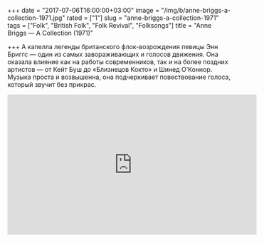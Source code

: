 +++
date = "2017-07-06T16:00:00+03:00"
image = "/img/b/anne-briggs-a-collection-1971.jpg"
rated = ["1"]
slug = "anne-briggs-a-collection-1971"
tags = ["Folk", "British Folk", "Folk Revival", "Folksongs"]
title = "Anne Briggs — A Collection (1971)"

+++
А&nbsp;капелла легенды британского флок-возрождения певицы Энн Бриггс&nbsp;&mdash; один из&nbsp;самых завораживающих и&nbsp;голосов движения. Она оказала влияние как на&nbsp;работы современников, так и&nbsp;на&nbsp;более поздних артистов&nbsp;&mdash; от&nbsp;Кейт Буш до&nbsp;&laquo;Близнецов Кокто&raquo; и&nbsp;Шинед О&rsquo;Коннор. Музыка проста и&nbsp;возвышенна, она подчеркивает повествование голоса, который звучит без прикрас.

<iframe width="560" height="315" src="https://www.youtube.com/embed/FsLv1C3TbWE" frameborder="0" allowfullscreen></iframe>